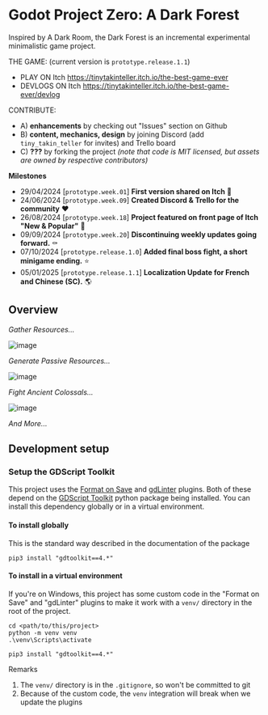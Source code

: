 # Godot Project Zero: A Dark Forest

Inspired by A Dark Room, the Dark Forest is an incremental experimental minimalistic game project.

THE GAME: (current version is `prototype.release.1.1`)
- PLAY ON Itch https://tinytakinteller.itch.io/the-best-game-ever
- DEVLOGS ON Itch https://tinytakinteller.itch.io/the-best-game-ever/devlog

CONTRIBUTE:
- A) **enhancements** by checking out "Issues" section on Github
- B) **content, mechanics, design** by joining Discord (add `tiny_takin_teller` for invites) and Trello board
- C) **???** by forking the project *(note that code is MIT licensed, but assets are owned by respective contributors)*

**Milestones**
- 29/04/2024 [`prototype.week.01`] **First version shared on Itch** 👀
- 24/06/2024 [`prototype.week.09`] **Created Discord & Trello for the community** ❤️
- 26/08/2024 [`prototype.week.18`] **Project featured on front page of Itch "New & Popular"** 🚀
- 09/09/2024 [`prototype.week.20`] **Discontinuing weekly updates going forward.** ⚰️
- 07/10/2024 [`prototype.release.1.0`] **Added final boss fight, a short minigame ending.** ⭐
- 05/01/2025 [`prototype.release.1.1`] **Localization Update for French and Chinese (SC).** 🌎


## Overview

*Gather Resources...*

![image](https://github.com/TinyTakinTeller/GodotProjectZero/assets/155020210/09a90a5c-b271-4623-ae7b-e0c439c6546a)

*Generate Passive Resources...*

![image](https://github.com/TinyTakinTeller/GodotProjectZero/assets/155020210/e9805710-b03b-4b6f-ade8-f7c85461d46c)

*Fight Ancient Colossals...*

![image](https://github.com/TinyTakinTeller/GodotProjectZero/assets/155020210/9b62ac2a-db9b-470e-9178-d85e1c033ca4)

*And More...*


## Development setup

### Setup the GDScript Toolkit
This project uses the [Format on Save](https://github.com/ryan-haskell/gdformat-on-save) and [gdLinter](https://github.com/el-falso/gdlinter) plugins.
Both of these depend on the [GDScript Toolkit](https://github.com/Scony/godot-gdscript-toolkit) python package being installed.
You can install this dependency globally or in a virtual environment.

#### To install globally
This is the standard way described in the documentation of the package
```
pip3 install "gdtoolkit==4.*"
```

#### To install in a virtual environment
If you're on Windows, this project has some custom code in the "Format on Save" and "gdLinter" plugins to make it work with a `venv/` directory in the root of the project.
```
cd <path/to/this/project>
python -m venv venv
.\venv\Scripts\activate

pip3 install "gdtoolkit==4.*"
```
Remarks 
1. The `venv/` directory is in the `.gitignore`, so won't be committed to git
2. Because of the custom code, the `venv` integration will break when we update the plugins
